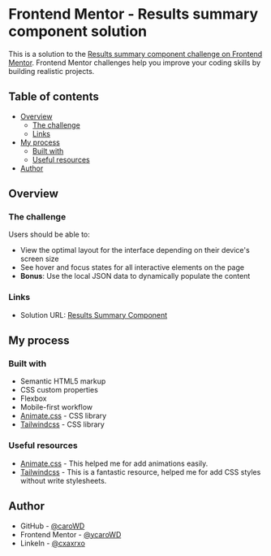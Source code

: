 # Frontend Mentor - Results summary component solution

This is a solution to the [Results summary component challenge on Frontend Mentor](https://www.frontendmentor.io/challenges/results-summary-component-CE_K6s0maV). Frontend Mentor challenges help you improve your coding skills by building realistic projects. 

## Table of contents

- [Overview](#overview)
  - [The challenge](#the-challenge)
  - [Links](#links)
- [My process](#my-process)
  - [Built with](#built-with)
  - [Useful resources](#useful-resources)
- [Author](#author)

## Overview

### The challenge

Users should be able to:

- View the optimal layout for the interface depending on their device's screen size
- See hover and focus states for all interactive elements on the page
- **Bonus**: Use the local JSON data to dynamically populate the content

### Links

- Solution URL: [Results Summary Component](https://carowd.github.io/fm_results_summary_component/)

## My process

### Built with

- Semantic HTML5 markup
- CSS custom properties
- Flexbox
- Mobile-first workflow
- [Animate.css](https://animate.style/) - CSS library
- [Tailwindcss](https://tailwindcss.com/) - CSS library

### Useful resources

- [Animate.css](https://animate.style/) - This helped me for add animations easily.
- [Tailwindcss](https://tailwindcss.com/) - This is a fantastic resource, helped me for add CSS styles without write stylesheets.

## Author

- GitHub - [@caroWD](https://github.com/caroWD)
- Frontend Mentor - [@ycaroWD](https://www.frontendmentor.io/profile/caroWD)
- LinkeIn - [@cxaxrxo](https://www.linkedin.com/in/cxaxrxo/)